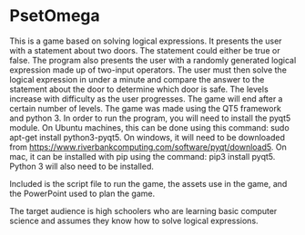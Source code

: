 # PsetOmega
This is a game based on solving logical expressions. It presents the user with a statement about two doors. The statement could either be true or false. The program also presents the user with a randomly generated logical expression made up of two-input operators. The user must then solve the logical expression in under a minute and compare the answer to the statement about the door to determine which door is safe. The levels increase with difficulty as the user progresses. The game will end after a certain number of levels. The game was made using the QT5 framework and python 3. In order to run the program, you will need to install the pyqt5 module. On Ubuntu machines, this can be done using this command: sudo apt-get install python3-pyqt5. On windows, it will need to be downloaded from https://www.riverbankcomputing.com/software/pyqt/download5. On mac, it can be installed with pip using the command: pip3 install pyqt5. Python 3 will also need to be installed.

Included is the script file to run the game, the assets use in the game, and the PowerPoint used to plan the game.

The target audience is high schoolers who are learning basic computer science and assumes they know how to solve logical expressions.
